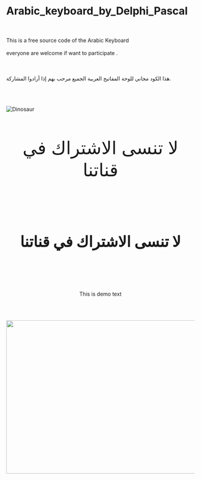 # Arabic_keyboard_by_Delphi_Pascal<BR><BR>
This is a free source code of the Arabic Keyboard<BR><BR>
everyone are welcome if want to participate .<BR><BR>
<BR><BR>هذا الكود مجاني للوحة المفاتيح العربية
الجميع مرحب بهم إذا أرادوا المشاركة.<BR><BR><BR><BR>

<img src="https://iili.io/HhBef6l.png" alt="Dinosaur" />
<BR><BR><BR><BR>
 <p><center><font size="+5">لا تنسى الاشتراك في قناتنا</font></center></p>
  <BR><BR><BR><BR>
<h2 style="font-size:40px;"><center>لا تنسى الاشتراك في قناتنا</center></h2><BR><BR>    
<p style="font-size:40px;"><center>This is demo text</center></p><BR><BR>
  
 <p><a href="https://youtu.be/oVygv66I1Lc"><img src="https://iili.io/HhB4raj.png" style="width:728px;height:410px;"></a></p>


<BR><BR><BR><BR><BR><BR>
